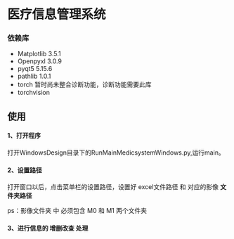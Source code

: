 # 医疗信息管理系统

### 依赖库

- Matplotlib     3.5.1
- Openpyxl      3.0.9
- pyqt5             5.15.6
- pathlib           1.0.1
- torch               暂时尚未整合诊断功能，诊断功能需要此库
- torchvision  



## 使用

#### 1、打开程序

打开WindowsDesign目录下的RunMainMedicsystemWindows.py,运行main。

#### 2、设置路径

打开窗口以后，点击菜单栏的设置路径，设置好 excel文件路径 和 对应的影像 **文件夹路径** 

ps：影像文件夹 中 必须包含 M0 和 M1 两个文件夹

#### 3、进行信息的 增删改查 处理






